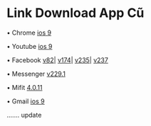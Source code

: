 # Link Download App Cũ

• Chrome
[ios 9](https://tinyurl.com/Chromeios9-by-kien)

• Youtube
[ios 9](https://tinyurl.com/Youtubeios9-by-kien)

• Facebook 
[v82](https://tinyurl.com/Facebook-v82-by-kien)|
[v174](https://tinyurl.com/Facebook-v174-by-kien)|
[v235](https://tinyurl.com/FBv235-by-kien)|
[v237](https://tinyurl.com/Fbv237-by-kien)

• Messenger
[v229.1](https://tinyurl.com/Messenger229-by-kien)

• Mifit
[4.0.11](https://tinyurl.com/Mifit-4-0-11-by-kien)

• Gmail 
[ios 9](https://tinyurl.com/Gmailios9-by-kien)

.......
update
